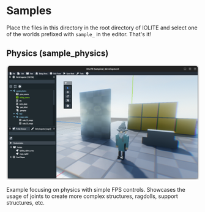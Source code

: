 # Samples

Place the files in this directory in the root directory of IOLITE and select one of the worlds prefixed with `sample_` in the editor. That's it!

## Physics (sample_physics)

![Physics Sample](../media/samples/sample_physics.png?raw=true)

Example focusing on physics with simple FPS controls. Showcases the usage of joints to create more complex structures, ragdolls, support structures, etc.
